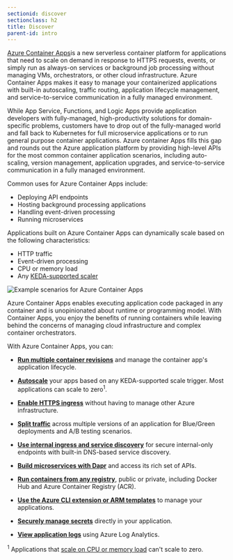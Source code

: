 ```yaml
---
sectionid: discover
sectionclass: h2
title: Discover
parent-id: intro
---
```


[Azure Container Apps](https://docs.microsoft.com/en-us/azure/container-apps)is a new serverless container platform for applications that need to scale on demand in response to HTTPS requests, events, or simply run as always-on services or background job processing without managing VMs, orchestrators, or other cloud infrastructure. Azure Container Apps makes it easy to manage your containerized applications with built-in autoscaling, traffic routing, application lifecycle management, and service-to-service communication in a fully managed environment.

While App Service, Functions, and Logic Apps provide application developers with fully-managed, high-productivity solutions for domain-specific problems, customers have to drop out of the fully-managed world and fall back to Kubernetes for full microservice applications or to run general purpose container applications. Azure container Apps fills this gap and rounds out the Azure application platform by providing high-level APIs for the most common container application scenarios, including auto-scaling, version management, application upgrades, and service-to-service communication in a fully managed environment.

Common uses for Azure Container Apps include:

- Deploying API endpoints
- Hosting background processing applications
- Handling event-driven processing
- Running microservices

Applications built on Azure Container Apps can dynamically scale based on the following characteristics:

- HTTP traffic
- Event-driven processing
- CPU or memory load
- Any [KEDA-supported scaler](https://keda.sh/docs/2.4/scalers/)

![Example scenarios for Azure Container Apps](./media/intro/azure-container-apps-example-scenarios.png)

Azure Container Apps enables executing application code packaged in any container and is unopinionated about runtime or programming model. With Container Apps, you enjoy the benefits of running containers while leaving behind the concerns of managing cloud infrastructure and complex container orchestrators.

With Azure Container Apps, you can:

- [**Run multiple container revisions**](https://docs.microsoft.com/en-us/azure/container-apps/application-lifecycle-management) and manage the container app's application lifecycle.

- [**Autoscale**](https://docs.microsoft.com/en-us/azure/container-apps/scale-app) your apps based on any KEDA-supported scale trigger. Most applications can scale to zero<sup>1</sup>.

- [**Enable HTTPS ingress**](https://docs.microsoft.com/en-us/azure/container-apps/ingress) without having to manage other Azure infrastructure.

- [**Split traffic**](https://docs.microsoft.com/en-us/azure/container-apps/revisions) across multiple versions of an application for Blue/Green deployments and A/B testing scenarios.

- [**Use internal ingress and service discovery**](https://docs.microsoft.com/en-us/azure/container-apps/connect-apps) for secure internal-only endpoints with built-in DNS-based service discovery.

- [**Build microservices with Dapr**](https://docs.microsoft.com/en-us/azure/container-apps/microservices) and access its rich set of APIs.

- [**Run containers from any registry**](https://docs.microsoft.com/en-us/azure/container-apps/containers), public or private, including Docker Hub and Azure Container Registry (ACR).

- [**Use the Azure CLI extension or ARM templates**](https://docs.microsoft.com/en-us/azure/container-apps/get-started) to manage your applications.

- [**Securely manage secrets**](https://docs.microsoft.com/en-us/azure/container-apps/secure-app) directly in your application.

- [**View application logs**](https://docs.microsoft.com/en-us/azure/container-apps/monitor) using Azure Log Analytics.

<sup>1</sup> Applications that [scale on CPU or memory load](https://docs.microsoft.com/en-us/azure/container-apps/scale-app) can't scale to zero.
